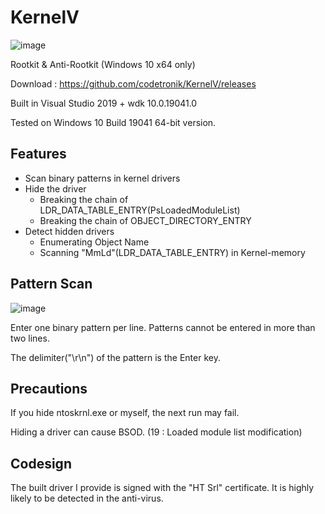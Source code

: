 # KernelV
![image](https://raw.githubusercontent.com/codetronik/KernelV/master/screenshots/mainmenu.png)

Rootkit & Anti-Rootkit (Windows 10 x64 only)

Download : https://github.com/codetronik/KernelV/releases



Built in Visual Studio 2019 + wdk 10.0.19041.0

Tested on Windows 10 Build 19041 64-bit version.

## Features
- Scan binary patterns in kernel drivers
- Hide the driver
  + Breaking the chain of LDR_DATA_TABLE_ENTRY(PsLoadedModuleList)
  + Breaking the chain of OBJECT_DIRECTORY_ENTRY
- Detect hidden drivers
  + Enumerating Object Name 
  + Scanning "MmLd"(LDR_DATA_TABLE_ENTRY) in Kernel-memory

## Pattern Scan 
![image](https://raw.githubusercontent.com/codetronik/KernelV/master/screenshots/scanpattern.png)

Enter one binary pattern per line. Patterns cannot be entered in more than two lines.

The delimiter("\r\n") of the pattern is the Enter key.

## Precautions
If you hide ntoskrnl.exe or myself, the next run may fail.

Hiding a driver can cause BSOD. (19 : Loaded module list modification)


## Codesign
The built driver I provide is signed with the "HT Srl" certificate. It is highly likely to be detected in the anti-virus.
